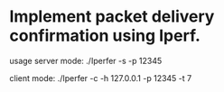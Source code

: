 # Implement packet delivery confirmation using Iperf.
usage
server mode:  ./Iperfer -s -p 12345

client mode:  ./Iperfer -c -h 127.0.0.1 -p 12345 -t 7
